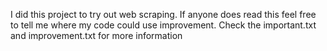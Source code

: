 I did this project to try out web scraping. If anyone does read this feel free to tell me where my code could use improvement. Check the important.txt and improvement.txt for more information
